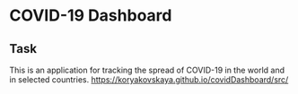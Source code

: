 # COVID-19 Dashboard

## Task
This is an application for tracking the spread of COVID-19 in the world and in selected countries.
https://koryakovskaya.github.io/covidDashboard/src/
